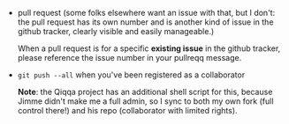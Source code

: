 
- pull request (some folks elsewhere want an issue with that, but I don't: the pull request has its own number and is another kind of issue in the github tracker, clearly visible and easily manageable.)

  When a pull request is for a specific **existing issue** in the github tracker, please reference the issue number in your pullreqq message.
  
- `git push --all` when you've been registered as a collaborator

  **Note**: the Qiqqa project has an additional shell script for this, because Jimme didn't make me a full admin, so I sync to both my own fork (full control there!) and his repo (collaborator with limited rights).
